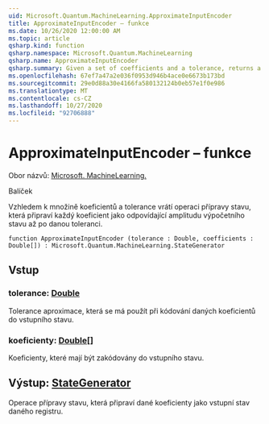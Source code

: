 ```yaml
---
uid: Microsoft.Quantum.MachineLearning.ApproximateInputEncoder
title: ApproximateInputEncoder – funkce
ms.date: 10/26/2020 12:00:00 AM
ms.topic: article
qsharp.kind: function
qsharp.namespace: Microsoft.Quantum.MachineLearning
qsharp.name: ApproximateInputEncoder
qsharp.summary: Given a set of coefficients and a tolerance, returns a state preparation operation that prepares each coefficient as the corresponding amplitude of a computational basis state, up to the given tolerance.
ms.openlocfilehash: 67ef7a47a2e036f0953d946b4ace0e6673b173bd
ms.sourcegitcommit: 29e0d88a30e4166fa580132124b0eb57e1f0e986
ms.translationtype: MT
ms.contentlocale: cs-CZ
ms.lasthandoff: 10/27/2020
ms.locfileid: "92706888"
---
```

# <a name="approximateinputencoder-function"></a>ApproximateInputEncoder – funkce

Obor názvů: [Microsoft. MachineLearning.](xref:Microsoft.Quantum.MachineLearning)

Balíček [](https://nuget.org/packages/)


Vzhledem k množině koeficientů a tolerance vrátí operaci přípravy stavu, která připraví každý koeficient jako odpovídající amplitudu výpočetního stavu až po danou toleranci.

```qsharp
function ApproximateInputEncoder (tolerance : Double, coefficients : Double[]) : Microsoft.Quantum.MachineLearning.StateGenerator
```


## <a name="input"></a>Vstup

### <a name="tolerance--double"></a>tolerance: [Double](xref:microsoft.quantum.lang-ref.double)

Tolerance aproximace, která se má použít při kódování daných koeficientů do vstupního stavu.


### <a name="coefficients--double"></a>koeficienty: [Double](xref:microsoft.quantum.lang-ref.double)[]

Koeficienty, které mají být zakódovány do vstupního stavu.



## <a name="output--stategenerator"></a>Výstup: [StateGenerator](xref:Microsoft.Quantum.MachineLearning.StateGenerator)

Operace přípravy stavu, která připraví dané koeficienty jako vstupní stav daného registru.